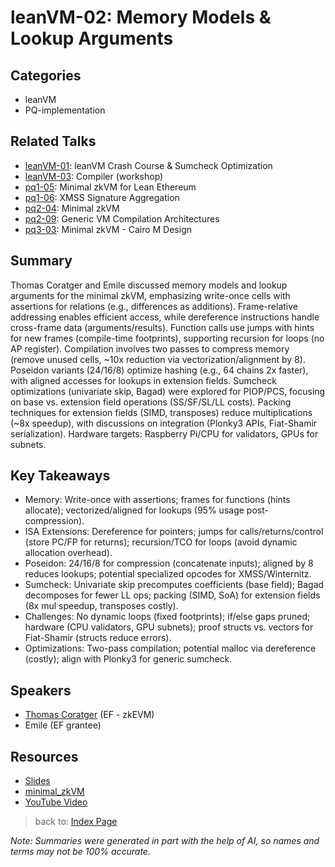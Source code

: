 # leanVM-02: Memory Models & Lookup Arguments

## Categories
- leanVM
- PQ-implementation

## Related Talks
- [leanVM-01](leanVM-01.md): leanVM Crash Course & Sumcheck Optimization
- [leanVM-03](leanVM-03.md): Compiler (workshop)
- [pq1-05](pq1-05.md): Minimal zkVM for Lean Ethereum
- [pq1-06](pq1-06.md): XMSS Signature Aggregation
- [pq2-04](pq2-04.md): Minimal zkVM
- [pq2-09](pq2-09): Generic VM Compilation Architectures
- [pq3-03](pq3-03.md): Minimal zkVM - Cairo M Design 

## Summary
Thomas Coratger and Emile discussed memory models and lookup arguments for the minimal zkVM, emphasizing write-once cells with assertions for relations (e.g., differences as additions). Frame-relative addressing enables efficient access, while dereference instructions handle cross-frame data (arguments/results). Function calls use jumps with hints for new frames (compile-time footprints), supporting recursion for loops (no AP register). Compilation involves two passes to compress memory (remove unused cells, ~10x reduction via vectorization/alignment by 8). Poseidon variants (24/16/8) optimize hashing (e.g., 64 chains 2x faster), with aligned accesses for lookups in extension fields. Sumcheck optimizations (univariate skip, Bagad) were explored for PIOP/PCS, focusing on base vs. extension field operations (SS/SF/SL/LL costs). Packing techniques for extension fields (SIMD, transposes) reduce multiplications (~8x speedup), with discussions on integration (Plonky3 APIs, Fiat-Shamir serialization). Hardware targets: Raspberry Pi/CPU for validators, GPUs for subnets.

## Key Takeaways
- Memory: Write-once with assertions; frames for functions (hints allocate); vectorized/aligned for lookups (95% usage post-compression).
- ISA Extensions: Dereference for pointers; jumps for calls/returns/control (store PC/FP for returns); recursion/TCO for loops (avoid dynamic allocation overhead).
- Poseidon: 24/16/8 for compression (concatenate inputs); aligned by 8 reduces lookups; potential specialized opcodes for XMSS/Winternitz.
- Sumcheck: Univariate skip precomputes coefficients (base field); Bagad decomposes for fewer LL ops; packing (SIMD, SoA) for extension fields (8x mul speedup, transposes costly).
- Challenges: No dynamic loops (fixed footprints); if/else gaps pruned; hardware (CPU validators, GPU subnets); proof structs vs. vectors for Fiat-Shamir (structs reduce errors).
- Optimizations: Two-pass compilation; potential malloc via dereference (costly); align with Plonky3 for generic sumcheck.

## Speakers
- [Thomas Coratger](https://x.com/tcoratger) (EF - zkEVM)
- Emile (EF grantee)

## Resources
- [Slides](https://drive.google.com/file/d/1MM1CvrfCCJ9fcGQsEQNMmnZ3qromYyL2/view?usp=drive_link)
- [minimal_zkVM](https://drive.google.com/file/d/1F0r4oQBpKFDN1Vk5RlOS3R8BRYQGXiAR/view?usp=drive_link)
- [YouTube Video](https://youtu.be/3EAPQGIlc6k)

> back to: [Index Page](index.md)

*Note: Summaries were generated in part with the help of AI, so names and terms may not be 100% accurate.*